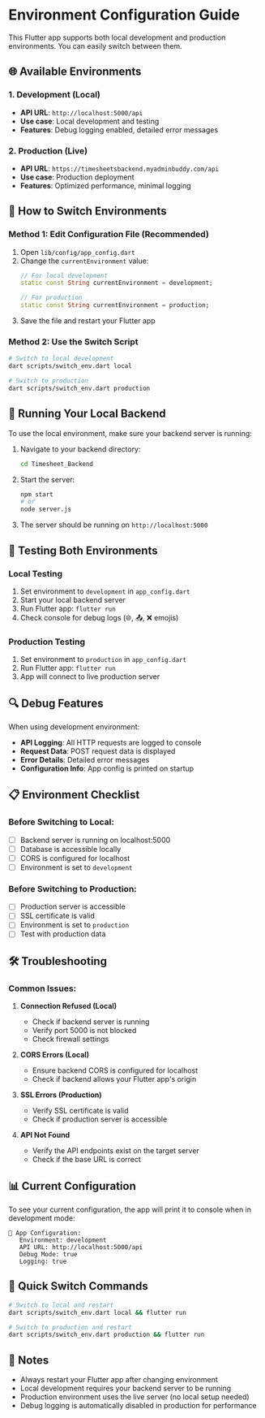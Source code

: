 # Environment Configuration Guide

This Flutter app supports both local development and production environments. You can easily switch between them.

## 🌐 Available Environments

### 1. **Development (Local)**
- **API URL**: `http://localhost:5000/api`
- **Use case**: Local development and testing
- **Features**: Debug logging enabled, detailed error messages

### 2. **Production (Live)**
- **API URL**: `https://timesheetsbackend.myadminbuddy.com/api`
- **Use case**: Production deployment
- **Features**: Optimized performance, minimal logging

## 🔧 How to Switch Environments

### Method 1: Edit Configuration File (Recommended)
1. Open `lib/config/app_config.dart`
2. Change the `currentEnvironment` value:
   ```dart
   // For local development
   static const String currentEnvironment = development;
   
   // For production
   static const String currentEnvironment = production;
   ```
3. Save the file and restart your Flutter app

### Method 2: Use the Switch Script
```bash
# Switch to local development
dart scripts/switch_env.dart local

# Switch to production
dart scripts/switch_env.dart production
```

## 🚀 Running Your Local Backend

To use the local environment, make sure your backend server is running:

1. Navigate to your backend directory:
   ```bash
   cd Timesheet_Backend
   ```

2. Start the server:
   ```bash
   npm start
   # or
   node server.js
   ```

3. The server should be running on `http://localhost:5000`

## 📱 Testing Both Environments

### Local Testing
1. Set environment to `development` in `app_config.dart`
2. Start your local backend server
3. Run Flutter app: `flutter run`
4. Check console for debug logs (🌐, 📤, ❌ emojis)

### Production Testing
1. Set environment to `production` in `app_config.dart`
2. Run Flutter app: `flutter run`
3. App will connect to live production server

## 🔍 Debug Features

When using development environment:
- **API Logging**: All HTTP requests are logged to console
- **Request Data**: POST request data is displayed
- **Error Details**: Detailed error messages
- **Configuration Info**: App config is printed on startup

## 📋 Environment Checklist

### Before Switching to Local:
- [ ] Backend server is running on localhost:5000
- [ ] Database is accessible locally
- [ ] CORS is configured for localhost
- [ ] Environment is set to `development`

### Before Switching to Production:
- [ ] Production server is accessible
- [ ] SSL certificate is valid
- [ ] Environment is set to `production`
- [ ] Test with production data

## 🛠️ Troubleshooting

### Common Issues:

1. **Connection Refused (Local)**
   - Check if backend server is running
   - Verify port 5000 is not blocked
   - Check firewall settings

2. **CORS Errors (Local)**
   - Ensure backend CORS is configured for localhost
   - Check if backend allows your Flutter app's origin

3. **SSL Errors (Production)**
   - Verify SSL certificate is valid
   - Check if production server is accessible

4. **API Not Found**
   - Verify the API endpoints exist on the target server
   - Check if the base URL is correct

## 📊 Current Configuration

To see your current configuration, the app will print it to console when in development mode:

```
🔧 App Configuration:
   Environment: development
   API URL: http://localhost:5000/api
   Debug Mode: true
   Logging: true
```

## 🔄 Quick Switch Commands

```bash
# Switch to local and restart
dart scripts/switch_env.dart local && flutter run

# Switch to production and restart  
dart scripts/switch_env.dart production && flutter run
```

## 📝 Notes

- Always restart your Flutter app after changing environment
- Local development requires your backend server to be running
- Production environment uses the live server (no local setup needed)
- Debug logging is automatically disabled in production for performance
